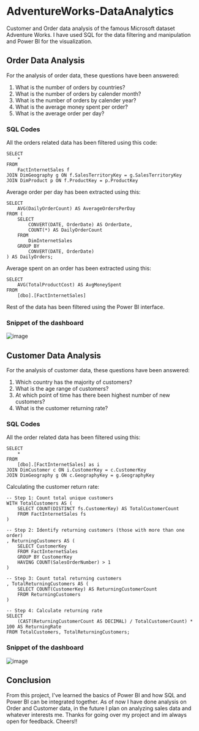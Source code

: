 # AdventureWorks-DataAnalytics
Customer and Order data analysis of the famous Microsoft dataset Adventure Works. I have used SQL for the data filtering and manipulation and Power BI for the visualization.

## Order Data Analysis
For the analysis of order data, these questions have been answered:
1. What is the number of orders by countries?
2. What is the number of orders by calender month?
3. What is the number of orders by calender year?
4. What is the average money spent per order?
5. What is the average order per day?

### SQL Codes
All the orders related data has been filtered using this code:
```
SELECT 
	*
FROM
	FactInternetSales f
JOIN DimGeography g ON f.SalesTerritoryKey = g.SalesTerritoryKey
JOIN DimProduct p ON f.ProductKey = p.ProductKey
```
Average order per day has been extracted using this:
```
SELECT 
    AVG(DailyOrderCount) AS AverageOrdersPerDay
FROM (
    SELECT 
        CONVERT(DATE, OrderDate) AS OrderDate,  
        COUNT(*) AS DailyOrderCount
    FROM 
        DimInternetSales  
    GROUP BY 
        CONVERT(DATE, OrderDate)
) AS DailyOrders;
```
Average spent on an order has been extracted using this:
```
SELECT 
	AVG(TotalProductCost) AS AvgMoneySpent 
FROM 
	[dbo].[FactInternetSales]
```
Rest of the data has been filtered using the Power BI interface.

### Snippet of the dashboard
![image](https://github.com/user-attachments/assets/09cd1b6c-d807-4bc7-b036-d849be1d5d51)


## Customer Data Analysis
For the analysis of customer data, these questions have been answered:
1. Which country has the majority of customers?
2. What is the age range of customers?
3. At which point of time has there been highest number of new customers?
4. What is the customer returning rate?

### SQL Codes
All the order related data has been filtered using this:
```
SELECT 
	*
FROM 
	[dbo].[FactInternetSales] as i
JOIN DimCustomer c ON i.CustomerKey = c.CustomerKey
JOIN DimGeography g ON c.GeographyKey = g.GeographyKey
```
Calculating the customer return rate:
```
-- Step 1: Count total unique customers
WITH TotalCustomers AS (
    SELECT COUNT(DISTINCT fs.CustomerKey) AS TotalCustomerCount
    FROM FactInternetSales fs
)

-- Step 2: Identify returning customers (those with more than one order)
, ReturningCustomers AS (
    SELECT CustomerKey
    FROM FactInternetSales 
    GROUP BY CustomerKey
    HAVING COUNT(SalesOrderNumber) > 1
)

-- Step 3: Count total returning customers
, TotalReturningCustomers AS (
    SELECT COUNT(CustomerKey) AS ReturningCustomerCount
    FROM ReturningCustomers
)

-- Step 4: Calculate returning rate
SELECT 
    (CAST(ReturningCustomerCount AS DECIMAL) / TotalCustomerCount) * 100 AS ReturningRate
FROM TotalCustomers, TotalReturningCustomers;
```
### Snippet of the dashboard
![image](https://github.com/user-attachments/assets/193f5c72-6e17-48e4-b5b4-eba1ee01446d)


## Conclusion
From this project, I've learned the basics of Power BI and how SQL and Power BI can be integrated together. As of now I have done analysis on Order and Customer data, in the future I plan on analyzing sales data and whatever interests me. Thanks for going over my project and im always open for feedback. Cheers!!
